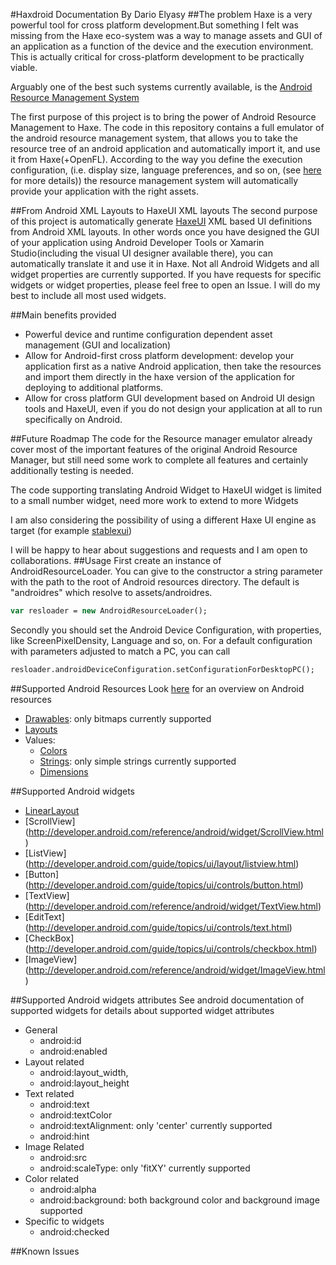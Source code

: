 #Haxdroid Documentation
By Dario Elyasy
##The problem
Haxe is a very powerful tool for cross platform development.But something I felt was missing from the Haxe eco-system was 
a way to manage assets and GUI of an application as a function of the device and the execution environment. This is actually critical for cross-platform 
development to be practically viable.

Arguably one of the best such systems currently available, is the [Android Resource Management System](http://developer.android.com/guide/topics/resources/overview.html)

The first purpose of this project is to bring the power of Android Resource Management to Haxe. The code in this repository contains a full emulator of the android resource management system,
that allows you to take the resource tree of an android application and automatically import it, and use it from Haxe(+OpenFL). According to the way you define the execution configuration, 
(i.e. display size, language preferences, and so on, (see [here](http://developer.android.com/guide/topics/resources/providing-resources.html) for more details)) the resource management 
system will automatically provide your application with the right assets.

##From Android XML Layouts to HaxeUI XML layouts
The second purpose of this project is automatically generate [HaxeUI](http://haxeui.org/) XML based UI definitions from Android XML layouts. In other words
once you have designed the GUI of your application using Android Developer Tools or Xamarin Studio(including the visual UI designer available there),
you can automatically translate it and use it in Haxe. Not all Android Widgets and all widget properties are currently supported. If you have requests for specific widgets or widget properties,
please feel free to open an Issue. I will do my best to include all most used widgets.


##Main benefits provided
- Powerful device and runtime configuration dependent asset management (GUI and localization)
- Allow for Android-first cross platform development: develop your application first as a native Android application, then take the resources and import them directly in the haxe version of the
 application for deploying to additional platforms.
- Allow for cross platform GUI development based on Android UI design tools and HaxeUI, even if you do not design your application at all to run specifically on Android.


##Future Roadmap
The code for the Resource manager emulator already cover most of the important features of the original Android Resource Manager, but still need some work to complete
all features and certainly additionally testing is needed.

The code supporting translating Android Widget to HaxeUI widget is limited to a small number widget, need more work to extend to more Widgets

I am also considering the possibility of using a different Haxe UI engine as target (for example [stablexui](https://github.com/RealyUniqueName/StablexUI))

I will be happy to hear about suggestions and requests and I am open to collaborations.
##Usage
First create an instance of AndroidResourceLoader. You can give to the constructor a string parameter with the path to the root of Android resources directory. The default is "androidres"
which resolve to assets/androidres.
```haxe
var resloader = new AndroidResourceLoader();
```
Secondly you should set the Android Device Configuration, with properties, like ScreenPixelDensity, Language and so, on. For a default configuration with parameters adjusted to match a PC, 
you can call 
```haxe
resloader.androidDeviceConfiguration.setConfigurationForDesktopPC();
```


##Supported Android Resources
Look [here](http://developer.android.com/guide/topics/resources/providing-resources.html) for an overview on Android resources 
- [Drawables](http://developer.android.com/guide/topics/resources/drawable-resource.html):  only bitmaps currently supported
- [Layouts](http://developer.android.com/guide/topics/resources/layout-resource.html)
- Values:
	- [Colors](http://developer.android.com/guide/topics/resources/more-resources.html#Color)
	- [Strings](http://developer.android.com/guide/topics/resources/string-resource.html): only simple strings currently supported
	- [Dimensions](http://developer.android.com/guide/topics/resources/more-resources.html#Dimension)

##Supported Android widgets
- [LinearLayout](http://developer.android.com/guide/topics/ui/layout/linear.html)
- [ScrollView] (http://developer.android.com/reference/android/widget/ScrollView.html)
- [ListView] (http://developer.android.com/guide/topics/ui/layout/listview.html)
- [Button] (http://developer.android.com/guide/topics/ui/controls/button.html)
- [TextView] (http://developer.android.com/reference/android/widget/TextView.html)
- [EditText] (http://developer.android.com/guide/topics/ui/controls/text.html)
- [CheckBox] (http://developer.android.com/guide/topics/ui/controls/checkbox.html)
- [ImageView] (http://developer.android.com/reference/android/widget/ImageView.html)


##Supported Android widgets attributes
See android documentation of supported widgets for details about supported widget attributes
- General
	- android:id
	- android:enabled
- Layout related
	- android:layout_width,
	- android:layout_height
- Text related
	- android:text
	- android:textColor
	- android:textAlignment: only 'center' currently supported
	- android:hint
- Image Related	
	- android:src
	- android:scaleType: only 'fitXY' currently supported
- Color related
	- android:alpha
	- android:background: both background color and background image supported
- Specific to widgets
	- android:checked

##Known Issues
